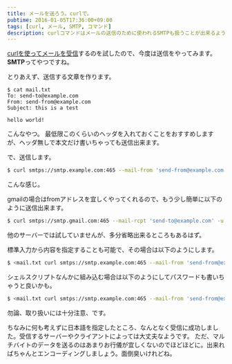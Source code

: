 ```yaml
---
title: メールを送ろう。curlで。
pubtime: 2016-01-05T17:36:00+09:00
tags: [curl, メール, SMTP, コマンド]
description: curlコマンドはメールの送信のために使われるSMTPも扱うことが出来るようです。実際にメールを作成して、curlで送信してみました。
---
```


[curlを使ってメールを受信](/blog/2016/01/curl-imap-mail)するのを試したので、今度は送信をやってみます。**SMTP**ってやつですね。

とりあえず、送信する文章を作ります。
```
$ cat mail.txt
To: send-to@example.com
From: send-from@example.com
Subject: this is a test

hello world!
```
こんなやつ。
最低限このくらいのヘッダを入れておくことをおすすめしますが、ヘッダ無しで本文だけ書いちゃっても送信出来ます。

で、送信します。
``` bash
$ curl smtps://smtp.example.com:465 --mail-from 'send-from@example.com' --mail-rcpt 'send-to@example.com' -u username -T mail.txt
```
こんな感じ。

gmailの場合はfromアドレスを宜しくやってくれるので、もう少し簡単に以下のように送信出来ます。
``` bash
$ curl smtps://smtp.gmail.com:465 --mail-rcpt 'send-to@example.com' -u username -T mail.txt
```
他のサーバーでは試していませんが、多分省略出来るところもあるはず。

標準入力から内容を指定することも可能で、その場合は以下のようにします。
``` bash
$ <mail.txt curl smtps://smtp.example.com:465 --mail-from 'send-from@example.com' --mail-rcpt 'send-to@example.com' -u username -T -
```

シェルスクリプトなんかに組み込む場合は以下のようにしてパスワードも書いちゃうと良いかも。
``` bash
$ <mail.txt curl smtps://smtp.example.com:465 --mail-from 'send-from@example.com' --mail-rcpt 'send-to@example.com' -u username:password -T -
```
勿論、取り扱いには十分注意、です。

ちなみに何も考えずに日本語を指定したところ、なんとなく受信に成功しました。受信するサーバーやクライアントによっては大丈夫なようです。
ただ、マルチバイトのデータを送るのはあまりお行儀が宜しくないのでほどほどに。出来ればちゃんとエンコーディングしましょう。面倒臭いけれどね。

